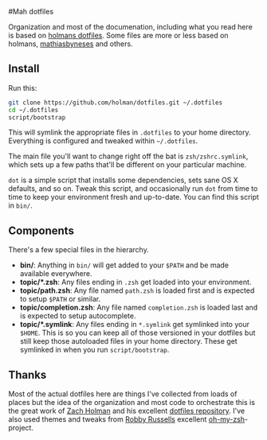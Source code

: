 #Mah dotfiles

Organization and most of the documenation, including what you read here is
based on [holmans dotfiles](https://github.com/holman/dotfiles). 
Some files are more or less based on holmans, 
[mathiasbyneses](https://github.com/mathiasbynens/dotfiles) and others.


## Install

Run this:

```sh
git clone https://github.com/holman/dotfiles.git ~/.dotfiles
cd ~/.dotfiles
script/bootstrap
```

This will symlink the appropriate files in `.dotfiles` to your home directory.
Everything is configured and tweaked within `~/.dotfiles`.

The main file you'll want to change right off the bat is `zsh/zshrc.symlink`,
which sets up a few paths that'll be different on your particular machine.

`dot` is a simple script that installs some dependencies, sets sane OS X
defaults, and so on. Tweak this script, and occasionally run `dot` from
time to time to keep your environment fresh and up-to-date. You can find
this script in `bin/`.


## Components

There's a few special files in the hierarchy.

- **bin/**: Anything in `bin/` will get added to your `$PATH` and be made
  available everywhere.
- **topic/\*.zsh**: Any files ending in `.zsh` get loaded into your
  environment.
- **topic/path.zsh**: Any file named `path.zsh` is loaded first and is
  expected to setup `$PATH` or similar.
- **topic/completion.zsh**: Any file named `completion.zsh` is loaded
  last and is expected to setup autocomplete.
- **topic/\*.symlink**: Any files ending in `*.symlink` get symlinked into
  your `$HOME`. This is so you can keep all of those versioned in your dotfiles
  but still keep those autoloaded files in your home directory. These get
  symlinked in when you run `script/bootstrap`.


## Thanks

Most of the actual dotfiles here are things I've collected from loads of 
places but the idea of the organization and most code to orchestrate this
is the great work of [Zach Holman](https://github.com/holman) and his 
excellent [dotfiles repository](https://github.com/holman/dotfiles). I've
also used themes and tweaks from [Robby Russells](https://github.com/robbyrussell)
excellent [oh-my-zsh](https://github.com/robbyrussell/oh-my-zsh)-project.
